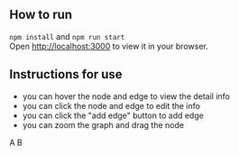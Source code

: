## How to run
`npm install` and `npm run start`\
Open [http://localhost:3000](http://localhost:3000) to view it in your browser.
## Instructions for use
* you can hover the node and edge to view the detail info
* you can click the node and edge to edit the info
* you can click the "add edge" button to add edge
* you can zoom the graph and drag the node

A
B
